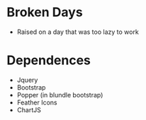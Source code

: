 # Broken Days
* Raised on a day that was too lazy to work

# Dependences
* Jquery
* Bootstrap
* Popper (in blundle bootstrap)
* Feather Icons
* ChartJS
